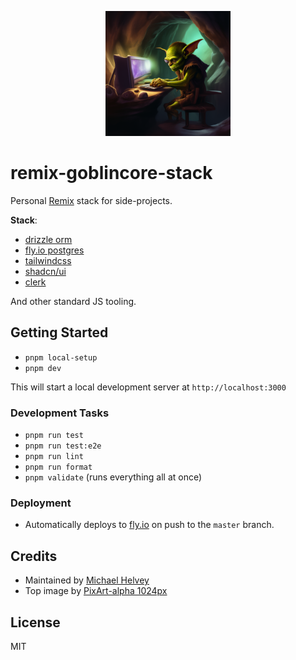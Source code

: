 <p align="center">
  <a href="https://michaelhelvey.dev" target="blank"><img src="./assets/goblincore_stack.png" width="200" alt="goblin coding in a dark cave" /></a>
</p>

# remix-goblincore-stack

Personal [Remix](https://remix.run) stack for side-projects.

**Stack**:

-   [drizzle orm](https://orm.drizzle.team/)
-   [fly.io postgres](https://fly.io/docs/postgres/)
-   [tailwindcss](https://tailwindcss.com/)
-   [shadcn/ui](https://ui.shadcn.com/)
-   [clerk](https://clerk.com)

And other standard JS tooling.

## Getting Started

-   `pnpm local-setup`
-   `pnpm dev`

This will start a local development server at `http://localhost:3000`

### Development Tasks

-   `pnpm run test`
-   `pnpm run test:e2e`
-   `pnpm run lint`
-   `pnpm run format`
-   `pnpm validate` (runs everything all at once)

### Deployment

-   Automatically deploys to [fly.io](https://fly.io) on push to the `master` branch.

## Credits

-   Maintained by [Michael Helvey](https://michaelhelvey.dev)
-   Top image by [PixArt-alpha 1024px](https://github.com/PixArt-alpha/PixArt-alpha)

## License

MIT
